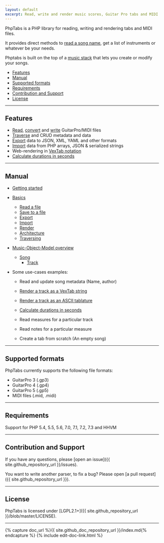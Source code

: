 ```yaml
---
layout: default
excerpt: Read, write and render music scores, Guitar Pro tabs and MIDI files.
---
```


PhpTabs is a PHP library for reading, writing and rendering tabs and MIDI files.

It provides direct methods to [read a song name](music-song.html#getname), get a list of instruments or whatever be your needs.

Phptabs is built on the top of a [music stack](phptabs.html) that lets you create or modify your songs.

- [Features](#features)
- [Manual](#manual)
- [Supported formats](#supported-formats)
- [Requirements](#requirements)
- [Contribution and Support](#contribution-and-support)
- [License](#license)

------------------------------------------------------------------------

## Features

- [Read](basics.html#read-from-a-file), [convert](basics.html#convert) and [write](basics.html#save-to-a-file) GuitarPro/MIDI files
- [Traverse](basics.html#traversing) and CRUD metadata and data
- [Export](basics.html#export-data) data to JSON, XML, YAML and other formats
- [Import](basics.html#import-data) data from PHP arrays, JSON & serialized strings
- Web-rendering in [VexTab notation](render-as-vextab.html)
- [Calculate durations in seconds](calculate-measure-and-beat-durations-in-seconds.html)

------------------------------------------------------------------------

## Manual

- [Getting started](/getting-started.html)

- [Basics](basics.html)
  - [Read a file](basics.html#read-from-a-file)
  - [Save to a file](basics.html#save-to-a-file)
  - [Export](basics.html#export-data)
  - [Import](basics.html#import-data)
  - [Render](basics.html#render)
  - [Architecture](basics.html#architecture)
  - [Traversing](basics.html#traversing)


- [Music-Object-Model overview](phptabs.html)
  - [Song](music-song.html)
    - [Track](music-track.html)

- Some use-cases examples:

  - Read and update song metadata (Name, author)

  - [Render a track as a VexTab string](render-as-vextab.html)
  
  - [Render a track as an ASCII tablature](render-as-ascii.html)

  - [Calculate durations in seconds](calculate-measure-and-beat-durations-in-seconds.html)

  - Read measures for a particular track

  - Read notes for a particular measure

  - Create a tab from scratch (An empty song)

------------------------------------------------------------------------

## Supported formats

PhpTabs currently supports the following file formats:

- GuitarPro 3 (.gp3)
- GuitarPro 4 (.gp4)
- GuitarPro 5 (.gp5)
- MIDI files (.mid, .midi)

------------------------------------------------------------------------

## Requirements

Support for PHP 5.4, 5.5, 5.6, 7.0, 7.1, 7.2, 7.3 and HHVM

------------------------------------------------------------------------

## Contribution and Support

If you have any questions, please [open an issue]({{ site.github_repository_url }}/issues).

You want to write another parser, to fix a bug? Please open [a pull request]({{ site.github_repository_url }}).

------------------------------------------------------------------------

## License

PhpTabs is licensed under [LGPL2.1+]({{ site.github_repository_url }}/blob/master/LICENSE).

------------------------------------------------------------------------

{% capture doc_url %}{{ site.github_doc_repository_url }}/index.md{% endcapture %}
{% include edit-doc-link.html %}
